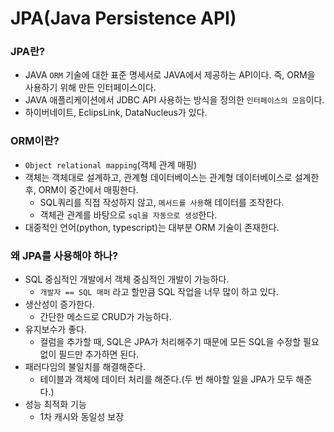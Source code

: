 # JPA(Java Persistence API)

### JPA란?

- JAVA `ORM` 기술에 대한 표준 명세서로 JAVA에서 제공하는 API이다. 즉, ORM을 사용하기 위해 만든 인터페이스이다.
- JAVA 애플리케이션에서 JDBC API 사용하는 방식을 정의한 `인터페이스의 모음`이다.
- 하이버네이트, EclipsLink, DataNucleus가 있다.

### ORM이란?

- `Object relational mapping`(객체 관계 매핑)
- 객체는 객체대로 설계하고, 관계형 데이터베이스는 관계형 데이터베이스로 설계한 후, ORM이 중간에서 매핑한다.
    - SQL쿼리를 직접 작성하지 않고, `메서드를 사용`해 데이터를 조작한다.
    - 객체관 관계를 바탕으로 `sql을 자동으로 생성`한다.
- 대중적인 언어(python, typescript)는 대부분 ORM 기술이 존재한다.

### 왜 JPA를 사용해야 하나?

- SQL 중심적인 개발에서 객체 중심적인 개발이 가능하다.
    - `개발자 == SQL 매퍼` 라고 할만큼 SQL 작업을 너무 많이 하고 있다.
- 생산성이 증가한다.
    - 간단한 메소드로 CRUD가 가능하다.
- 유지보수가 좋다.
    - 컬럼을 추가할 때, SQL은 JPA가 처리해주기 때문에 모든 SQL을 수정할 필요 없이 필드만 추가하면 된다.
- 패러다임의 불일치를 해결해준다.
    - 테이블과 객체에 데이터 처리를 해준다.(두 번 해야할 일을 JPA가 모두 해준다.)
- 성능 최적화 기능
    - 1차 캐시와 동일성 보장
